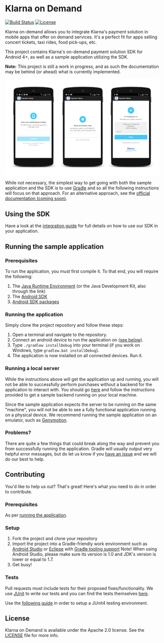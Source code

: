 # Klarna on Demand
[![Build Status](https://travis-ci.org/klarna/klarna-on-demand-android.svg?branch=master)](https://travis-ci.org/klarna/klarna-on-demand-android)
[![License](https://img.shields.io/cocoapods/l/Klarna-on-Demand.svg?style=flat)](https://www.apache.org/licenses/LICENSE-2.0.html)

Klarna on-demand allows you to integrate Klarna's payment solution in mobile apps that offer on demand services. It's a perfect fit for apps selling concert tickets, taxi rides, food pick-ups, etc.

This project contains Klarna's on-demand payment solution SDK for Android 4+, as well as a sample application utilizing the SDK.

**Note:** This project is still a work in progress, and as such the documentation may be behind (or ahead) what is currently implemented.

![It's Klarna in your App](screenshot.png)

While not necessary, the simplest way to get going with both the sample application and the SDK is to use [Gradle](https://www.gradle.org/) and so all the following instructions will focus on that approach. For an alternative approach, see the [official documentation (coming soon)](http://developers.klarna.com).

## Using the SDK
Have a look at the [integration guide](doc/integration.md) for full details on how to use our SDK in your application.

<a name="running_the_application"></a>
## Running the sample application
### Prerequisites
To run the application, you must first compile it. To that end, you will require the following:

1. The [Java Runtime Environment](http://www.oracle.com/technetwork/java/javase/downloads/index.html) (or the Java Development Kit, also through the link)
2. The [Android SDK](https://developer.android.com/sdk/installing/index.html?pkg=tools)
3. [Android SDK packages](https://developer.android.com/sdk/installing/adding-packages.html)

### Running the application
Simply clone the project repository and follow these steps:

1. Open a terminal and navigate to the repository.
2. Connect an android device to run the application on ([see below](#below)).
3. Type `./gradlew installDebug` into your terminal (if you work on Windows, type `gradlew.bat installDebug`).
4. The application is now installed on all connected devices. Run it.

### Running a local server
While the instructions above will get the application up and running, you will not be able to successfully perform purchases without a backend for the application to interact with. You should go [here](https://github.com/klarna/sample-ondemand-backend) and follow the instructions provided to get a sample backend running on your local machine.

<a name="below"></a>
Since the sample application expects the server to be running on the same "machine", you will not be able to see a fully functional application running on a physical device. We recommend running the sample application on an emulator, such as [Genymotion](https://www.genymotion.com).

### Problems?
There are quite a few things that could break along the way and prevent you from successfully running the application. Gradle will usually output very helpful error messages, but do let us know if you [have an issue](./issue) and we will do our best to help.

## Contributing
You'd like to help us out? That's great! Here's what you need to do in order to contribute.

### Prerequisites
As per [running the application](#running_the_application).

### Setup

1. Fork the project and clone your repository
2. Import the project into a Gradle-friendly work environment such as [Android Studio](http://developer.android.com/sdk/index.html) or [Eclipse](https://eclipse.org/) with [Gradle tooling support](https://github.com/spring-projects/eclipse-integration-gradle/)
Note! When using Android Studio, please make sure its version is 1.0 and JDK's version is lower or equal to 1.7.
3. Get busy!

### Tests
Pull requests must include tests for their proposed fixes/functionality. We use [JUnit](http://junit.org/) to write our tests and you can find the tests themselves [here](src/test/java/com/klarna/ondemand).

Use the [following guide](doc/android_studio_setup.md) in order to setup a JUnit4 testing environment.

## License
Klarna on Demand is available under the Apache 2.0 license. See the [LICENSE](./LICENSE) file for more info.
